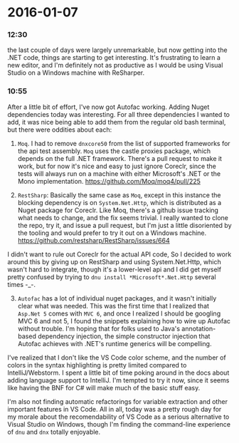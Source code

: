 # 2016-01-07

### 12:30
the last couple of days were largely unremarkable, but now getting into the .NET code, things are starting to get interesting. It's frustrating to learn a new editor, and I'm definitely not as productive as I would be using Visual Studio on a Windows machine with ReSharper.

### 10:55
After a little bit of effort, I've now got Autofac working. Adding Nuget dependencies today was interesting. For all three dependencies I wanted to add, it was nice being able to add them from the regular old bash terminal, but there were oddities about each:

1) `Moq`. I had to remove `dnxcore50` from the list of supported frameworks for the api test assembly. `Moq` uses the castle proxies package, which depends on the full .NET framework. There's a pull request to make it work, but for now it's nice and easy to just ignore Coreclr, since the tests will always run on a machine with either Microsoft's .NET or the Mono implementation. https://github.com/Moq/moq4/pull/225

2) `RestSharp`: Basically the same case as `Moq`, except in this instance the blocking dependency is on `System.Net.Http`, which is distributed as a Nuget package for Coreclr. Like Moq, there's a github issue tracking what needs to change, and the fix seems trivial. I really wanted to clone the repo, try it, and issue a pull request, but I'm just a little disoriented by the tooling and would prefer to try it out on a Windows machine. https://github.com/restsharp/RestSharp/issues/664

I didn't want to rule out Coreclr for the actual API code, So I decided to work around this by giving up on RestSharp and using System.Net.Http, which wasn't hard to integrate, though it's a lower-level api and I did get myself pretty confused by trying to `dnu install *Microsoft*.Net.Http` several times -_-.

3) `Autofac` has a lot of individual nuget packages, and it wasn't initially clear what was needed. This was the first time that I realized that `Asp.Net 5` comes with `MVC 6`, and once I realized I should be googling MVC 6 and not 5, I found the snippets explaining how to wire up Autofac without trouble. I'm hoping that for folks used to Java's annotation-based dependency injection, the simple constructor injection that Autofac achieves with .NET's runtime generics will be compelling.

I've realized that I don't like the VS Code color scheme, and the number of colors in the syntax highlighting is pretty limited compared to IntelliJ/Webstorm. I spent a little bit of time poking around in the docs about adding language support to IntelliJ. I'm tempted to try it now, since it seems like having the BNF for C# will make much of the basic stuff easy.

I'm also not finding automatic refactorings for variable extraction and other important features in VS Code. All in all, today was a pretty rough day for my morale about the recomendability of VS Code as a serious alternative to Visual Studio on Windows, though I'm finding the command-line experience of `dnu` and `dnx` totally enjoyable.